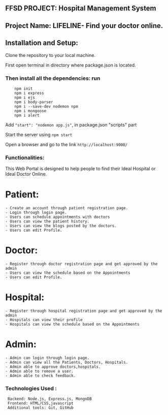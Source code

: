 ## FFSD PROJECT: Hospital Management System

## Project Name: LIFELINE- Find your doctor online.

## Installation and Setup: 

   Clone the repository to your local machine.

   First open terminal in directory where package.json is located.

   ### Then install all the dependencies: run
        npm init
        npm i express
        npm i ejs 
        npm i body-parser 
        npm i --save-dev nodemon npm 
        npm i mongoose 
        npm i alert 

   Add ``` "start": "nodemon app.js" ```, in package.json "scripts" part 
   
   Start the server using ```npm start```     
   
   Open a browser and go to the link ```http://localhost:9000/ ```


### Functionalities:
    
This Web Portal is designed to help people to find their Ideal Hospital or Ideal Doctor Online. 

  # Patient:
    - Create an account through patient registration page.
    - Login through login page.
    - Users can schedule appointments with doctors 
    - Users can view the patient history.
    - Users can view the blogs posted by the doctors.
    - Users can edit Profile.

  # Doctor:
    - Register through doctor registration page and get approved by the admin
    - Users can view the schedule based on the Appointments
    - Users can edit Profile.

  # Hospital:
    - Register through hospital registration page and get approved by the admin
    - Hospitals can view their profile
    - Hospitals can view the schedule based on the Appointments
  
  # Admin:
    - Admin can login through login page.
    - Admin can view all the Patients, Doctors, Hospitals.
    - Admin able to approve doctors,hospitals.
    - Admin able to remove a user.
    - Admin able to check feedback.

### Technologies Used :

     Backend: Node.js, Express.js, MongoDB
     Frontend: HTML/CSS,javascript
     Additional tools: Git, GitHub
